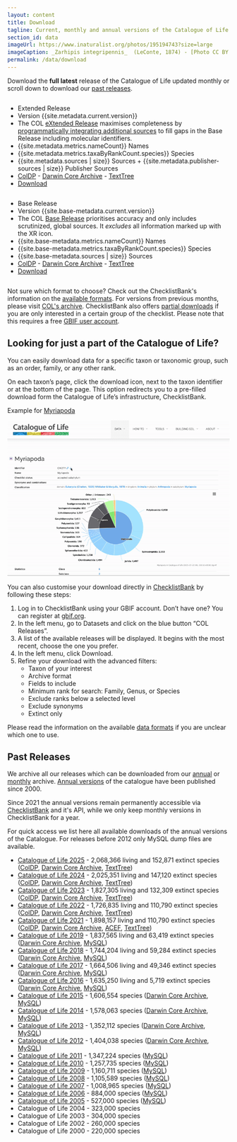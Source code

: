 ```yaml
---
layout: content
title: Download
tagline: Current, monthly and annual versions of the Catalogue of Life
section_id: data
imageUrl: https://www.inaturalist.org/photos/195194743?size=large
imageCaption: _Zarhipis integripennis_  (LeConte, 1874) - [Photo CC BY Cricket Raspet](https://www.inaturalist.org/photos/195194743)
permalink: /data/download
---
```



Download the **full latest** release of the Catalogue of Life updated monthly or scroll down to download our [past releases](#past-releases).

<div class="row">
  <div class="large-6 columns">
	<ul class="pricing-table">
	  <li class="title">Extended Release</li>
	  <li class="price">Version {{site.metadata.current.version}}</li>
	  <li class="description">The COL <a href="/building/releases#extended">eXtended Release</a> maximises completeness 
	  	by <a href="/building/assembly">programmatically integrating additional sources</a> to fill gaps in the Base Release including molecular identifiers.
	  </li>
	  <li class="bullet-item"><span class="number">{{site.metadata.metrics.nameCount}}</span> Names</li>
	  <li class="bullet-item"><span class="number">{{site.metadata.metrics.taxaByRankCount.species}}</span> Species</li>
	  <li class="bullet-item"><span class="number">{{site.metadata.sources | size}}</span> Sources + <span class="number">{{site.metadata.publisher-sources | size}}</span> Publisher Sources</li>
	  <li class="bullet-item">
	  	<a href="https://api.checklistbank.org/dataset/{{site.metadata.current.key}}/export.zip?extended=true&format=ColDP">ColDP</a> - 
	  	<a href="https://api.checklistbank.org/dataset/{{site.metadata.current.key}}/export.zip?extended=true&format=DwCA">Darwin Core Archive</a> - 
	  	<a href="https://api.checklistbank.org/dataset/{{site.metadata.current.key}}/export.zip?format=TextTree">TextTree</a>
	  </li>
	  <li class="cta-button"><a class="button" href="https://api.checklistbank.org/dataset/{{site.metadata.current.key}}/export.zip?extended=true&format=ColDP">Download</a></li>
	</ul>	
  </div>
  <div class="large-6 columns">
	<ul class="pricing-table">
	  <li class="title">Base Release</li>
	  <li class="price">Version {{site.base-metadata.current.version}}</li>
	  <li class="description">The COL <a href="/building/releases#base">Base Release</a> prioritises accuracy and only includes scrutinized, global sources. 
	  It <i>excludes</i> all information marked up with the XR icon.
	  </li>
	  <li class="bullet-item"><span class="number">{{site.base-metadata.metrics.nameCount}}</span> Names</li>
	  <li class="bullet-item"><span class="number">{{site.base-metadata.metrics.taxaByRankCount.species}}</span> Species</li>
	  <li class="bullet-item"><span class="number">{{site.base-metadata.sources | size}}</span> Sources</li>
	  <li class="bullet-item">
	  	<a href="https://api.checklistbank.org/dataset/{{site.base-metadata.current.key}}/export.zip?extended=true&format=ColDP">ColDP</a> - 
	  	<a href="https://api.checklistbank.org/dataset/{{site.base-metadata.current.key}}/export.zip?extended=true&format=DwCA">Darwin Core Archive</a> - 
	  	<a href="https://api.checklistbank.org/dataset/{{site.base-metadata.current.key}}/export.zip?format=TextTree">TextTree</a></li>
	  <li class="cta-button"><a class="button" href="https://api.checklistbank.org/dataset/{{site.base-metadata.current.key}}/export.zip?extended=true&format=ColDP">Download</a></li>
	</ul>
  </div>	
</div>


Not sure which format to choose? Check out the ChecklistBank's information on the [available formats](https://www.checklistbank.org/about/formats).
For versions from previous months, please visit [COL's archive](https://download.catalogueoflife.org/col/).
ChecklistBank also offers [partial downloads](https://www.checklistbank.org/dataset/{{site.metadata.current.key}}/download) if you are only interested in a certain group of the checklist. Please note that this requires a free [GBIF user account](https://www.gbif.org/).

## Looking for just a part of the Catalogue of Life?

You can easily download data for a specific taxon or taxonomic group, such as an order, family, or any other rank.

On each taxon’s page, click the download icon, next to the taxon identifier or at the bottom of the page. This option redirects you to a pre-filled download form the Catalogue of Life’s infrastructure, ChecklistBank.


Example for [Myriapoda](/data/taxon/CW2TY)

<img src="/images/gif/Download-01.gif" alt="Dowload Myriapoda" loading="lazy" width="600">


You can  also customise your download directly in [ChecklistBank](https://www.checklistbank.org/) by following these steps:

1. Log in to ChecklistBank using your GBIF account. Don’t have one? You can register at [gbif.org](https://www.gbif.org/).
2. In the left menu, go to Datasets and click on the blue button “COL Releases”.
3. A list of the available releases will be displayed. It begins with the most recent, choose the one you prefer.
4. In the left menu, click Download.
5. Refine your download with the advanced filters: 
	- Taxon of your interest 
	- Archive format
	- Fields to include
	- Minimum rank for search: Family, Genus, or Species
	- Exclude ranks below a selected level
	- Exclude synonyms
	- Extinct only

Please read the information on the available [data formats](https://www.checklistbank.org/about/formats) if you are unclear which one to use. 


## Past Releases
We archive all our releases which can be downloaded from our [annual](https://download.catalogueoflife.org/col/annual/) or [monthly](https://download.catalogueoflife.org/col/monthly/) archive.
[Annual versions](/building/releases#annual-and-monthly-versions) of the catalogue have been published since 2000.

Since 2021 the annual versions remain permanently accessible via [ChecklistBank](https://www.checklistbank.org/dataset?releasedFrom=3&sortBy=created) and it's API,
while we only keep monthly versions in ChecklistBank for a year.

For quick access we list here all available downloads of the annual versions of the Catalogue. 
For releases before 2012 only MySQL dump files are available.

* [Catalogue of Life 2025](https://www.checklistbank.org/dataset/COL25) - 2,068,366 living and 152,871 extinct species ([ColDP](https://download.catalogueoflife.org/col/annual/2025_coldp.zip), [Darwin Core Archive](https://download.catalogueoflife.org/col/annual/2025_dwca.zip), [TextTree](https://download.catalogueoflife.org/col/annual/2025_txtree.zip))
* [Catalogue of Life 2024](https://www.checklistbank.org/dataset/COL24) - 2,025,351 living and 147,120 extinct species ([ColDP](https://download.catalogueoflife.org/col/annual/2024_coldp.zip), [Darwin Core Archive](https://download.catalogueoflife.org/col/annual/2024_dwca.zip), [TextTree](https://download.catalogueoflife.org/col/annual/2024_txtree.zip))
* [Catalogue of Life 2023](https://www.checklistbank.org/dataset/COL23) - 1,827,305 living and 132,309 extinct species ([ColDP](https://download.catalogueoflife.org/col/annual/2023_coldp.zip), [Darwin Core Archive](https://download.catalogueoflife.org/col/annual/2023_dwca.zip), [TextTree](https://download.catalogueoflife.org/col/annual/2023_txtree.zip))
* [Catalogue of Life 2022](https://www.checklistbank.org/dataset/COL22) - 1,726,835 living and 110,790 extinct species ([ColDP](https://download.catalogueoflife.org/col/annual/2022_coldp.zip), [Darwin Core Archive](https://download.catalogueoflife.org/col/annual/2022_dwca.zip), [TextTree](https://download.catalogueoflife.org/col/annual/2022_txtree.zip))
* [Catalogue of Life 2021](https://www.checklistbank.org/dataset/2328) - 1,898,157 living and 110,790 extinct species ([ColDP](https://download.catalogueoflife.org/col/annual/2021_coldp.zip), [Darwin Core Archive](https://download.catalogueoflife.org/col/annual/2021_dwca.zip), [ACEF](https://download.catalogueoflife.org/col/annual/2021_acef.zip), [TextTree](https://download.catalogueoflife.org/col/annual/2021_txtree.zip))
* [Catalogue of Life 2019](/annual-checklist/2019) - 1,837,565 living and 63,419 extinct species ([Darwin Core Archive](https://download.catalogueoflife.org/col/annual/2019_dwca.zip), [MySQL](https://download.catalogueoflife.org/col/annual/2019_mysql.sql.gz))
* [Catalogue of Life 2018](/annual-checklist/2018) - 1,744,204 living and 59,284 extinct species ([Darwin Core Archive](https://download.catalogueoflife.org/col/annual/2018_dwca.zip), [MySQL](https://download.catalogueoflife.org/col/annual/2018_mysql.sql.gz))
* [Catalogue of Life 2017](/annual-checklist/2017) - 1,664,506 living and 49,346 extinct species ([Darwin Core Archive](https://download.catalogueoflife.org/col/annual/2017_dwca.zip), [MySQL](https://download.catalogueoflife.org/col/annual/2017_mysql.sql.gz))
* [Catalogue of Life 2016](/annual-checklist/2016) - 1,635,250 living and 5,719 extinct species ([Darwin Core Archive](https://download.catalogueoflife.org/col/annual/2016_dwca.zip), [MySQL](https://download.catalogueoflife.org/col/annual/2016_mysql.sql.gz))
* [Catalogue of Life 2015](/annual-checklist/2015) - 1,606,554 species ([Darwin Core Archive](https://download.catalogueoflife.org/col/annual/2015_dwca.zip), [MySQL](https://download.catalogueoflife.org/col/annual/2015_mysql.sql.gz))
* [Catalogue of Life 2014](/annual-checklist/2014) - 1,578,063 species ([Darwin Core Archive](https://download.catalogueoflife.org/col/annual/2014_dwca.zip), [MySQL](https://download.catalogueoflife.org/col/annual/2014_mysql.sql.gz))
* [Catalogue of Life 2013](/annual-checklist/2013) - 1,352,112 species ([Darwin Core Archive](https://download.catalogueoflife.org/col/annual/2013_dwca.zip), [MySQL](https://download.catalogueoflife.org/col/annual/2013_mysql.sql.gz))
* [Catalogue of Life 2012](/annual-checklist/2012) - 1,404,038 species ([Darwin Core Archive](https://download.catalogueoflife.org/col/annual/2012_dwca.zip), [MySQL](https://download.catalogueoflife.org/col/annual/2012_mysql.sql.gz))
* [Catalogue of Life 2011](/annual-checklist/2011) - 1,347,224 species ([MySQL](https://download.catalogueoflife.org/col/annual/2011_mysql.sql.gz))
* [Catalogue of Life 2010](/annual-checklist/2010) - 1,257,735 species ([MySQL](https://download.catalogueoflife.org/col/annual/2010_mysql.sql.gz))
* [Catalogue of Life 2009](/annual-checklist/2009) - 1,160,711 species ([MySQL](https://download.catalogueoflife.org/col/annual/2009_mysql.sql.gz))
* [Catalogue of Life 2008](/annual-checklist/2008) - 1,105,589 species ([MySQL](https://download.catalogueoflife.org/col/annual/2008_mysql.sql.gz))
* [Catalogue of Life 2007](/annual-checklist/2007) - 1,008,965 species ([MySQL](https://download.catalogueoflife.org/col/annual/2007_mysql.sql.gz))
* [Catalogue of Life 2006](/annual-checklist/2006) - 884,000 species ([MySQL](https://download.catalogueoflife.org/col/annual/2006_mysql.sql.gz))
* [Catalogue of Life 2005](/annual-checklist/2005) - 527,000 species ([MySQL](https://download.catalogueoflife.org/col/annual/2005_mysql.sql.gz))
* Catalogue of Life 2004 - 323,000 species
* Catalogue of Life 2003 - 304,000 species
* Catalogue of Life 2002 - 260,000 species
* Catalogue of Life 2000 - 220,000 species



<script >
'use strict';

function numberWithCommas(value) {
	//return value.toLocaleString()
    return value.toString().replace(/\B(?=(\d{3})+(?!\d))/g, ',');
}

function updateNumericValues() {
    const myNumber = document.querySelectorAll('.number');
    myNumber.forEach((e) => {
        const numericValue = e.textContent;
    	console.log(numericValue);
        const formattedValue = numberWithCommas(numericValue);
        e.textContent = formattedValue;
    });
 }

 updateNumericValues();
</script>
